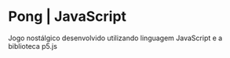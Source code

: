 # Pong | JavaScript
Jogo nostálgico desenvolvido utilizando linguagem JavaScript e a biblioteca p5.js
